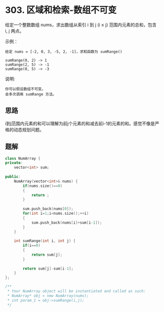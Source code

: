 # 303. 区域和检索-数组不可变

给定一个整数数组  nums，求出数组从索引 i 到 j  (i ≤ j) 范围内元素的总和，包含 i,  j 两点。

示例：

```
给定 nums = [-2, 0, 3, -5, 2, -1]，求和函数为 sumRange()

sumRange(0, 2) -> 1
sumRange(2, 5) -> -1
sumRange(0, 5) -> -3
```

说明:

    你可以假设数组不可变。
    会多次调用 sumRange 方法。



## 思路

i到j范围内元素的和可以理解为前j个元素的和减去前i-1的元素的和。感觉不像是严格的动态规划问题。



## 题解

```c++
class NumArray {
private:
    vector<int> sum;
    
public:
    NumArray(vector<int>& nums) {
        if(nums.size()==0)
        {
            return ;
        }
        
        sum.push_back(nums[0]);
        for(int i=1;i<nums.size();++i)
        {
            sum.push_back(nums[i]+sum[i-1]);
        }
    }
    
    int sumRange(int i, int j) {
        if(i==0)
        {
            return sum[j];
        }
        
        return sum[j]-sum[i-1];
    }
};

/**
 * Your NumArray object will be instantiated and called as such:
 * NumArray* obj = new NumArray(nums);
 * int param_1 = obj->sumRange(i,j);
 */
```


